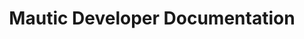 ---
title: Mautic Developer Documentation

language_tabs:
  - php
  - json

toc_footers:
  - <a href='https://github.com/mautic/mautic'>Download Mautic source</a>
  - <a href='http://github.com/tripit/slate'>Documentation powered by Slate</a>

includes:
  - introduction
  - plugin_intro
  - plugin_structure
  - plugin_install  
  - plugin_config
  - plugin_translations  
  - plugin_mvc
  - plugin_mvc_controllers
  - plugin_mvc_models
  - plugin_mvc_views      
  - plugin_factory
  - plugin_database
  - plugin_permissions
  - plugin_configuration
  - plugin_misc
  - plugin_misc_flashes
  - plugin_misc_helpers
  - plugin_misc_forms
  - plugin_misc_events
  - plugin_extending_intro  
  - plugin_extending_api  
  - plugin_extending_campaigns
  - plugin_extending_categories
  - plugin_extending_emails
  - plugin_extending_forms
  - plugin_extending_integrations
  - plugin_extending_pages
  - plugin_extending_points
  - plugin_extending_reports  
  - plugin_extending_leads
  - plugin_extending_webhooks
  - themes
  - api_intro
  - api_authorization
  - api_authorization_oauth1a
  - api_authorization_oauth2
  - api_libraries
  - api_endpoints
  - api_endpoint_leads  
  - api_endpoint_assets
  - api_endpoint_campaigns
  - api_endpoint_forms
  - api_endpoint_lists
  - api_endpoint_pages
  - api_endpoint_point_actions
  - api_endpoint_point_triggers
  
search: true
---